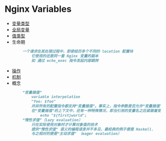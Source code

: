 # Nginx Variables
* [变量类型](Var-Type.md)
* [全局变量](Global-Var.md)
* [值类型](Value-Type.md)
* 生命期
```md
		一个请求在其处理过程中，即使经历多个不同的 location 配置块
			它使用的还是同一套 Nginx 变量的副本
			如 通过 echo_exec 指令发起内部跳转
```
* [操作](Var-Operation.md)
* [机制](Var-Handle.md)
* 概念
```md
		“变量插值”
			variable interpolation
			"foo: $foo"
			并非所有的配置指令都支持“变量插值”。事实上，指令参数是否允许“变量插值”，取决于该指令的实现模块。
			在“变量插值”的上下文中，还有一种特殊情况，即当引用的变量名之后紧跟着变量名的构成字符时（比如后跟字母、数字以及下划线），我们就需要使用特别的记法来消除歧义
				echo "${first}world";
		“惰性求值”（lazy evaluation）
			只在实际使用对象时才计算对象值的技术
			提供“惰性求值” 语义的编程语言并不多见，最经典的例子便是 Haskell.
			与之相对的便是“主动求值” （eager evaluation）
```